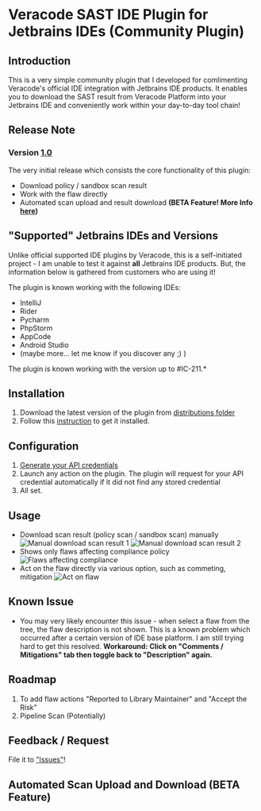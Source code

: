 # Veracode SAST IDE Plugin for Jetbrains IDEs (Community Plugin)

## Introduction
This is a very simple community plugin that I developed for comlimenting Veracode's official IDE integration with Jetbrains IDE products. It enables you to download the SAST result from Veracode Platform into your Jetbrains IDE and conveniently work within your day-to-day tool chain!

## Release Note
### Version [1.0](https://github.com/geraldtancl/veracode.plugin/blob/master/build/distributions/veracode.plugin-release-1.0.zip)
The very initial release which consists the core functionality of this plugin:
* Download policy / sandbox scan result
* Work with the flaw directly
* Automated scan upload and result download **(BETA Feature! More Info [here](https://github.com/geraldtancl/veracode.plugin/blob/master/README.md#automated-scan-upload-and-download-beta-feature))**


## "Supported" Jetbrains IDEs and Versions
Unlike official supported IDE plugins by Veracode, this is a self-initiated project - I am unable to test it against **all** Jetbrains IDE products. But, the information below is gathered from customers who are using it!

The plugin is known working with the following IDEs:
* IntelliJ
* Rider
* Pycharm
* PhpStorm
* AppCode
* Android Studio
* (maybe more... let me know if you discover any ;) )

The plugin is known working with the version up to #IC-211.*

## Installation
1. Download the latest version of the plugin from [distributions folder](https://github.com/geraldtancl/veracode.plugin/tree/master/build/distributions)
2. Follow this [instruction](https://www.jetbrains.com/help/idea/managing-plugins.html#install_plugin_from_disk) to get it installed.

## Configuration
1. [Generate your API credentials](https://help.veracode.com/r/t_create_api_creds)
2. Launch any action on the plugin. The plugin will request for your API credential automatically if it did not find any stored credential
3. All set.

## Usage
* Download scan result (policy scan / sandbox scan) manually
  ![Manual download scan result 1](https://github.com/geraldtancl/veracode.plugin/blob/master/docs/images/Manual_Download_Menu.png)
  ![Manual download scan result 2](https://github.com/geraldtancl/veracode.plugin/blob/master/docs/images/Result_Selector.png)
* Shows only flaws affecting compliance policy
  ![Flaws affecting compliance](https://github.com/geraldtancl/veracode.plugin/blob/master/docs/images/Flaw_Affecting_Policy.png)
* Act on the flaw directly via various option, such as commeting, mitigation
  ![Act on flaw](https://github.com/geraldtancl/veracode.plugin/blob/master/docs/images/Act_on_Finding.png)
  
## Known Issue
* You may very likely encounter this issue - when select a flaw from the tree, the flaw description is not shown. This is a known problem which occurred after a certain version of IDE base platform. I am still trying hard to get this resolved. **Workaround: Click on "Comments / Mitigations" tab then toggle back to "Description" again.**

## Roadmap
1. To add flaw actions "Reported to Library Maintainer" and "Accept the Risk" 
2. Pipeline Scan (Potentially)

## Feedback / Request
File it to ["Issues"](https://github.com/geraldtancl/veracode.plugin/issues)!

## Automated Scan Upload and Download (BETA Feature)
